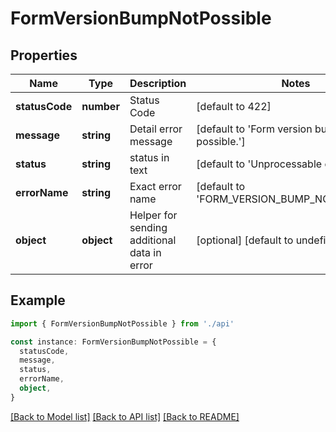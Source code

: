 # FormVersionBumpNotPossible

## Properties

| Name           | Type       | Description                                 | Notes                                             |
| -------------- | ---------- | ------------------------------------------- | ------------------------------------------------- |
| **statusCode** | **number** | Status Code                                 | [default to 422]                                  |
| **message**    | **string** | Detail error message                        | [default to 'Form version bump is not possible.'] |
| **status**     | **string** | status in text                              | [default to 'Unprocessable entity error']         |
| **errorName**  | **string** | Exact error name                            | [default to 'FORM_VERSION_BUMP_NOT_POSSIBLE']     |
| **object**     | **object** | Helper for sending additional data in error | [optional] [default to undefined]                 |

## Example

```typescript
import { FormVersionBumpNotPossible } from './api'

const instance: FormVersionBumpNotPossible = {
  statusCode,
  message,
  status,
  errorName,
  object,
}
```

[[Back to Model list]](../README.md#documentation-for-models) [[Back to API list]](../README.md#documentation-for-api-endpoints) [[Back to README]](../README.md)
